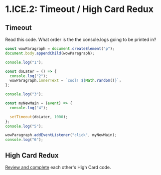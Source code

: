 # 1.ICE.2: Timeout / High Card Redux

## Timeout

Read this code. What order is the the console.logs going to be printed in?

```javascript
const wowParagraph = document.createElement("p");
document.body.appendChild(wowParagraph);

console.log("1");

const doLater = () => {
  console.log("2");
  wowParagraph.innerText = `cool! ${Math.random()}`;
};

console.log("3");

const myNewMain = (event) => {
  console.log("4");

  setTimeout(doLater, 1000);
};
console.log("5");

wowParagraph.addEventListener("click", myNewMain);
console.log("6");
```

## High Card Redux

[Review and complete](../../logistics/course-methodology.md#peer-code-review) each other's High Card code.
